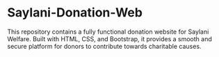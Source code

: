 # Saylani-Donation-Web
This repository contains a fully functional donation website for Saylani Welfare. Built with HTML, CSS,  and Bootstrap, it provides a smooth and secure platform for donors to contribute towards charitable causes.
